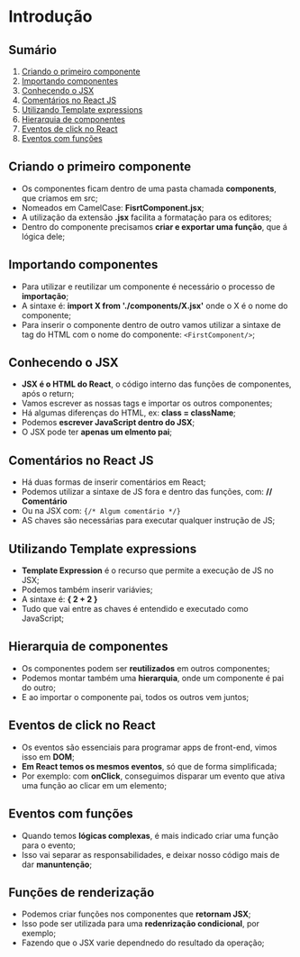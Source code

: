 # Introdução

## Sumário

1. [Criando o primeiro componente](#criando-o-primeiro-componente)
2. [Importando componentes](#importando-componentes)
3. [Conhecendo o JSX](#conhecendo-o-jsx)
4. [Comentários no React JS](#comentários-no-react-js)
5. [Utilizando Template expressions](#utilizando-template-expressions)
6. [Hierarquia de componentes](#hierarquia-de-componentes)
7. [Eventos de click no React](#eventos-de-click-no-react)
8. [Eventos com funções](#eventos-com-funções)

## Criando o primeiro componente

- Os componentes ficam dentro de uma pasta chamada **components**, que criamos em src;
- Nomeados em CamelCase: **FisrtComponent.jsx**;
- A utilização da extensão **.jsx** facilita a formatação para os editores;
- Dentro do componente precisamos **criar e exportar uma função**, que á lógica dele;

## Importando componentes

- Para utilizar e reutilizar um componente é necessário o processo de **importação**;
- A sintaxe é: **import X from './components/X.jsx'** onde o X é o nome do componente;
- Para inserir o componente dentro de outro vamos utilizar a sintaxe de tag do HTML com o nome do componente: `<FirstComponent/>`;

## Conhecendo o JSX

- **JSX é o HTML do React**, o código interno das funções de componentes, após o return;
- Vamos escrever as nossas tags e importar os outros componentes;
- Há algumas diferenças do HTML, ex: **class = className**;
- Podemos **escrever JavaScript dentro do JSX**;
- O JSX pode ter **apenas um elmento pai**;

## Comentários no React JS

- Há duas formas de inserir comentários em React;
- Podemos utilizar a sintaxe de JS fora e dentro das funções, com: **// Comentário**
- Ou na JSX com: `{/* Algum comentário */}`
- AS chaves são necessárias para executar qualquer instrução de JS;

## Utilizando Template expressions

- **Template Expression** é o recurso que permite a execução de JS no JSX;
- Podemos também inserir variávies;
- A sintaxe é: **{ 2 + 2 }**
- Tudo que vai entre as chaves é entendido e executado como JavaScript;

## Hierarquia de componentes

- Os componentes podem ser **reutilizados** em outros componentes;
- Podemos montar também uma **hierarquia**, onde um componente é pai do outro;
- E ao importar o componente pai, todos os outros vem juntos;

## Eventos de click no React

- Os eventos são essenciais para programar apps de front-end, vimos isso em **DOM**;
- **Em React temos os mesmos eventos**, só que de forma simplificada;
- Por exemplo: com **onClick**, conseguimos disparar um evento que ativa uma função ao clicar em um elemento;

## Eventos com funções

- Quando temos **lógicas complexas**, é mais indicado criar uma função para o evento;
- Isso vai separar as responsabilidades, e deixar nosso código mais de dar **manuntenção**;

## Funções de renderização

- Podemos criar funções nos componentes que **retornam JSX**;
- Isso pode ser utilizada para uma **redenrização condicional**, por exemplo;
- Fazendo que o JSX varie dependnedo do resultado da operação;